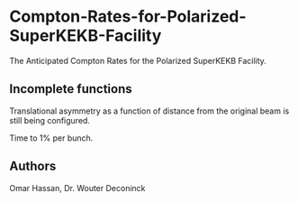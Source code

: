 # Compton-Rates-for-Polarized-SuperKEKB-Facility
The Anticipated Compton Rates for the Polarized SuperKEKB Facility. 

## Incomplete functions

Translational asymmetry as a function of distance from the original beam is still being configured. 

Time to 1% per bunch.

## Authors
Omar Hassan, Dr. Wouter Deconinck
